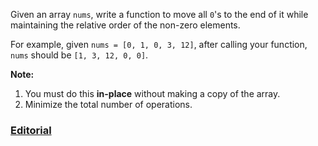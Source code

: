 Given an array `nums`, write a function to move all `0`'s to the end of it while maintaining the relative order of the non-zero elements.

For example, given `nums = [0, 1, 0, 3, 12]`, after calling your function, `nums` should be `[1, 3, 12, 0, 0]`.

**Note:**

 1. You must do this **in-place** without making a copy of the array.
 2. Minimize the total number of operations.

### [Editorial](https://leetcode.com/articles/move-zeroes/)
